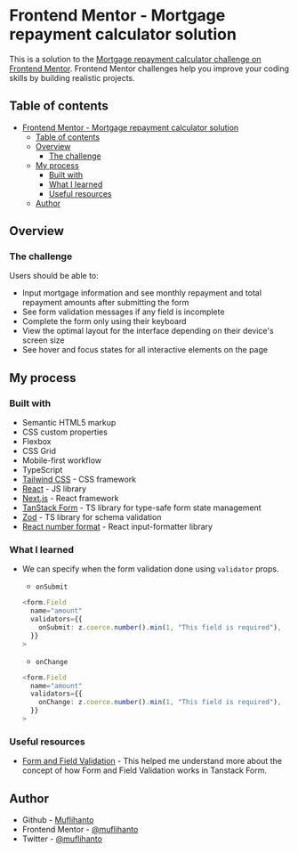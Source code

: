 # Frontend Mentor - Mortgage repayment calculator solution

This is a solution to the [Mortgage repayment calculator challenge on Frontend Mentor](https://www.frontendmentor.io/challenges/mortgage-repayment-calculator-Galx1LXK73). Frontend Mentor challenges help you improve your coding skills by building realistic projects.

## Table of contents

- [Frontend Mentor - Mortgage repayment calculator solution](#frontend-mentor---mortgage-repayment-calculator-solution)
  - [Table of contents](#table-of-contents)
  - [Overview](#overview)
    - [The challenge](#the-challenge)
  - [My process](#my-process)
    - [Built with](#built-with)
    - [What I learned](#what-i-learned)
    - [Useful resources](#useful-resources)
  - [Author](#author)

## Overview

### The challenge

Users should be able to:

- Input mortgage information and see monthly repayment and total repayment amounts after submitting the form
- See form validation messages if any field is incomplete
- Complete the form only using their keyboard
- View the optimal layout for the interface depending on their device's screen size
- See hover and focus states for all interactive elements on the page

<!-- ### Screenshot

![](./screenshot.jpg)

Add a screenshot of your solution. The easiest way to do this is to use Firefox to view your project, right-click the page and select "Take a Screenshot". You can choose either a full-height screenshot or a cropped one based on how long the page is. If it's very long, it might be best to crop it.

Alternatively, you can use a tool like [FireShot](https://getfireshot.com/) to take the screenshot. FireShot has a free option, so you don't need to purchase it.

Then crop/optimize/edit your image however you like, add it to your project, and update the file path in the image above.

**Note: Delete this note and the paragraphs above when you add your screenshot. If you prefer not to add a screenshot, feel free to remove this entire section.**

### Links

- Solution URL: [Add solution URL here](https://your-solution-url.com)
- Live Site URL: [Add live site URL here](https://your-live-site-url.com) -->

## My process

### Built with

- Semantic HTML5 markup
- CSS custom properties
- Flexbox
- CSS Grid
- Mobile-first workflow
- TypeScript
- [Tailwind CSS](https://tailwindcss.com/) - CSS framework
- [React](https://reactjs.org/) - JS library
- [Next.js](https://nextjs.org/) - React framework
- [TanStack Form](https://tanstack.com/form/latest) - TS library for type-safe form state management
- [Zod](https://zod.dev/) - TS library for schema validation
- [React number format](https://s-yadav.github.io/react-number-format/docs/intro/) - React input-formatter library

### What I learned

- We can specify when the form validation done using `validator` props.

  - `onSubmit`

  ```typescript
  <form.Field
    name="amount"
    validators={{
      onSubmit: z.coerce.number().min(1, "This field is required"),
    }}
  >
  ```

  - `onChange`

  ```typescript
  <form.Field
    name="amount"
    validators={{
      onChange: z.coerce.number().min(1, "This field is required"),
    }}
  >
  ```

<!-- ### Continued development

Use this section to outline areas that you want to continue focusing on in future projects. These could be concepts you're still not completely comfortable with or techniques you found useful that you want to refine and perfect. -->

### Useful resources

- [Form and Field Validation](https://tanstack.com/form/latest/docs/framework/react/guides/validation) - This helped me understand more about the concept of how Form and Field Validation works in Tanstack Form.

## Author

- Github - [Muflihanto](https://github.com/muflihanto)
- Frontend Mentor - [@muflihanto](https://www.frontendmentor.io/profile/muflihanto)
- Twitter - [@muflihanto](https://www.twitter.com/muflihanto)

<!-- ## Acknowledgments -->

